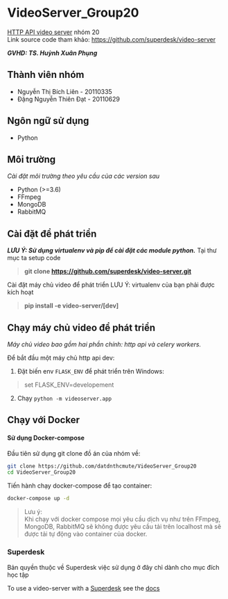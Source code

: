 # VideoServer_Group20 
[HTTP API video server](https://github.com/datdnthcmute/VideoServer_Group20) nhóm 20  
Link source code tham khảo: https://github.com/superdesk/video-server

<b><i>GVHD: TS. Huỳnh Xuân Phụng</i></b>
## Thành viên nhóm
- Nguyễn Thị Bích Liên - 20110335
- Đặng Nguyễn Thiên Đạt - 20110629

## **Ngôn ngữ sử dụng**
- Python

## **Môi trường**
_Cài đặt môi trường theo yêu cầu của các version sau_
- Python (>=3.6)
- FFmpeg
- MongoDB
- RabbitMQ

## **Cài đặt để phát triển**
**_LƯU Ý: Sử dụng virtualenv và pip để cài đặt các module python._**
Tại thư mục ta setup code

> **git clone https://github.com/superdesk/video-server.git**

Cài đặt máy chủ video để phát triển
LƯU Ý: virtualenv của bạn phải được kích hoạt

> **pip install -e video-server/[dev]**

## **Chạy máy chủ video để phát triển**
_Máy chủ video bao gồm hai phần chính: http api và celery workers._

Để bắt đầu một máy chủ http api dev:

1. Đặt biến env `FLASK_ENV` để phát triển trên Windows:

> set FLASK_ENV=developement

2. Chạy `python -m videoserver.app`

## Chạy với Docker
 
#### Sử dụng Docker-compose

Đầu tiên sử dụng git clone đồ án của nhóm về:
```sh
git clone https://github.com/datdnthcmute/VideoServer_Group20
cd VideoServer_Group20
```
Tiến hành chạy docker-compose để tạo container:
```sh
docker-compose up -d
```


> Lưu ý:  
 Khi chạy với docker compose mọi yêu cầu dịch vụ như trên FFmpeg, MongoDB, RabbitMQ sẽ không được yêu cầu tải trên localhost mà sẽ được tải tự động vào container của docker.


### Superdesk

Bản quyền thuộc về Superdesk việc sử dụng ở đây chỉ dành cho mục đích học tập 

To use a video-server with a [Superdesk](https://github.com/superdesk/superdesk-core) see the [docs](https://github.com/superdesk/superdesk-core/blob/develop/docs/video_server.rst)

